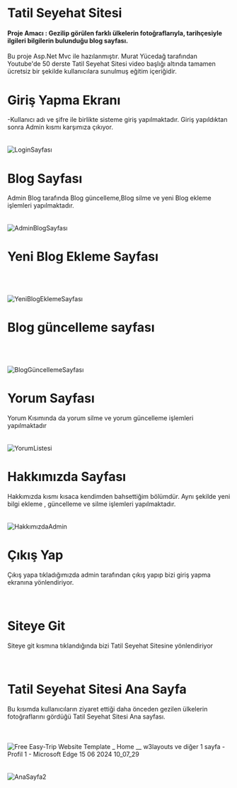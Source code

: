 # Tatil Seyehat Sitesi
#### Proje Amacı : Gezilip görülen farklı ülkelerin fotoğraflarıyla, tarihçesiyle ilgileri bilgilerin bulunduğu  blog sayfası.
Bu proje Asp.Net Mvc ile hazılanmıştır. Murat Yücedağ tarafından Youtube'de 50 derste Tatil Seyehat Sitesi video başlığı altında tamamen ücretsiz bir şekilde kullanıcılara sunulmuş eğitim içeriğidir.
<br/>


# Giriş Yapma Ekranı 
-Kullanıcı adı ve şifre ile birlikte sisteme giriş yapılmaktadır. Giriş yapıldıktan sonra Admin kısmı karşımıza çıkıyor.
<br/><br/><br/>
![LoginSayfası](https://github.com/Merenturgut07/Tatil_Seyahat_Sitesi_Yeni/assets/149729571/ed66c647-7b9e-4ccb-8705-eab24634bb57)


# Blog Sayfası
Admin Blog tarafında Blog güncelleme,Blog silme ve yeni Blog ekleme işlemleri yapılmaktadır.
<br/><br/><br/>
![AdminBlogSayfası](https://github.com/Merenturgut07/Tatil_Seyahat_Sitesi_Yeni/assets/149729571/950f89c7-4378-42db-9097-b212d0f3d3ff)


# Yeni Blog Ekleme Sayfası
<br/><br/><br/>
![YeniBlogEklemeSayfası](https://github.com/Merenturgut07/Tatil_Seyahat_Sitesi_Yeni/assets/149729571/61fd633a-7483-4231-839b-26e99ec7eb08)

# Blog güncelleme sayfası
<br/><br/><br/>
![BlogGüncellemeSayfası](https://github.com/Merenturgut07/Tatil_Seyahat_Sitesi_Yeni/assets/149729571/71faa403-913a-4c9c-9053-135e1ba25a39)

# Yorum Sayfası
Yorum Kısımında da yorum silme ve yorum güncelleme işlemleri yapılmaktadır
<br/><br/><br/>
![YorumListesi](https://github.com/Merenturgut07/Tatil_Seyahat_Sitesi_Yeni/assets/149729571/a3a93b15-64d8-44fc-86bb-a2c679bcdcb8)

# Hakkımızda Sayfası
Hakkımızda kısmı kısaca kendimden bahsettiğim bölümdür. Aynı şekilde yeni bilgi ekleme , güncelleme ve silme işlemleri yapılmaktadır.
<br/><br/><br/>
![HakkımızdaAdmin](https://github.com/Merenturgut07/Tatil_Seyahat_Sitesi_Yeni/assets/149729571/31a745ad-40fe-4e33-ba53-2a685570442c)


# Çıkış Yap
Çıkış yapa tıkladığımızda admin tarafından çıkış yapıp bizi giriş yapma ekranına yönlendiriyor.
<br/><br/><br/>

# Siteye Git
Siteye git kısmına tıklandığında bizi Tatil Seyehat Sitesine yönlendiriyor
<br/><br/><br/>

# Tatil Seyehat Sitesi Ana Sayfa
Bu kısımda kullanıcıların ziyaret ettiği daha önceden  gezilen ülkelerin fotoğraflarını gördüğü Tatil Seyehat Sitesi Ana sayfası.  
<br/><br/><br/>
![Free Easy-Trip Website Template _ Home __ w3layouts ve diğer 1 sayfa - Profil 1 - Microsoft​ Edge 15 06 2024 10_07_29](https://github.com/Merenturgut07/Tatil_Seyahat_Sitesi_Yeni/assets/149729571/ae651d6d-c59c-4150-b769-c992b3eaafc7)
<br/><br/><br/>
![AnaSayfa2](https://github.com/Merenturgut07/Tatil_Seyahat_Sitesi_Yeni/assets/149729571/1c7b58ec-9d42-4b9b-99ee-e6b3e0d885e3)






